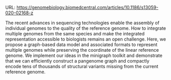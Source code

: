 URL: https://genomebiology.biomedcentral.com/articles/10.1186/s13059-020-02168-z

The recent advances in sequencing technologies enable the assembly of individual genomes to the quality of the reference genome. How to integrate multiple genomes from the same species and make the integrated representation accessible to biologists remains an open challenge. Here, we propose a graph-based data model and associated formats to represent multiple genomes while preserving the coordinate of the linear reference genome. We implement our ideas in the minigraph toolkit and demonstrate that we can efficiently construct a pangenome graph and compactly encode tens of thousands of structural variants missing from the current reference genome.